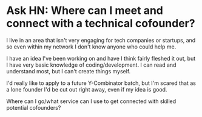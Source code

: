 # Ask HN: Where can I meet and connect with a technical cofounder?

I live in an area that isn&#x27;t very engaging for tech companies or startups, and so even within my network I don&#x27;t know anyone who could help me.<p>I have an idea I&#x27;ve been working on and have I think fairly fleshed it out, but I have very basic knowledge of coding&#x2F;development. I can read and understand most, but I can&#x27;t create things myself.<p>I&#x27;d really like to apply to a future Y-Combinator batch, but I&#x27;m scared that as a lone founder I&#x27;d be cut out right away, even if my idea is good.<p>Where can I go&#x2F;what service can I use to get connected with skilled potential cofounders?
